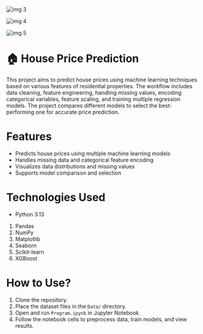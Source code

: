 
![img 3](https://github.com/user-attachments/assets/c19aa3ec-c76a-4047-a50e-5d3b4fd93dbf)



![img 4](https://github.com/user-attachments/assets/fd5e28c8-4433-4b25-b573-9bdda1e0c2f0)



![img 5](https://github.com/user-attachments/assets/b5eabfd8-6e40-4a12-8ecc-2f073c977b23)



# 🏠 House Price Prediction
This project aims to predict house prices using machine learning techniques based on various features of residential properties. The workflow includes data cleaning, feature engineering, handling missing values, encoding categorical variables, feature scaling, and training multiple regression models. The project compares different models to select the best-performing one for accurate price prediction.

# Features
- Predicts house prices using multiple machine learning models
- Handles missing data and categorical feature encoding
- Visualizes data distributions and missing values
- Supports model comparison and selection

# Technologies Used
- Python 3.13
1) Pandas
1) NumPy
1) Matplotlib
1) Seaborn
1) Scikit-learn
1)  XGBoost

# How to Use?
1. Clone the repository.
2. Place the dataset files in the `Data/` directory.
3. Open and run `Program.ipynb` in Jupyter Notebook.
4. Follow the notebook cells to preprocess data, train models, and view results.
